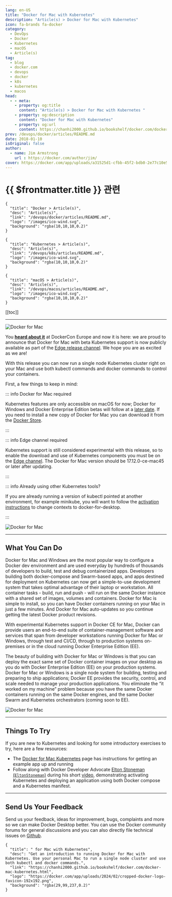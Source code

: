 ```yaml
---
lang: en-US
title: "Docker for Mac with Kubernetes"
description: "Article(s) > Docker for Mac with Kubernetes"
icon: fa-brands fa-docker
category:
  - DevOps
  - Docker
  - Kubernetes
  - macOS
  - Article(s)
tag:
  - blog
  - docker.com
  - devops
  - docker
  - k8s
  - kubernetes
  - macos
head:
  - - meta:
    - property: og:title
      content: "Article(s) > Docker for Mac with Kubernetes "
    - property: og:description
      content: "Docker for Mac with Kubernetes"
    - property: og:url
      content: https://chanhi2000.github.io/bookshelf/docker.com/docker-mac-kubernetes.html
prev: /devops/docker/articles/README.md
date: 2018-01-10
isOriginal: false
author:
  - name: Jim Armstrong
    url : https://docker.com/author/jim/
cover: https://docker.com/app/uploads/a31525d1-cfbb-45f2-bdb0-2e77c10e5627.jpg
---
```


# {{ $frontmatter.title }} 관련

```component VPCard
{
  "title": "Docker > Article(s)",
  "desc": "Article(s)",
  "link": "/devops/docker/articles/README.md",
  "logo": "/images/ico-wind.svg",
  "background": "rgba(10,10,10,0.2)"
}
```

```component VPCard
{
  "title": "Kubernetes > Article(s)",
  "desc": "Article(s)",
  "link": "/devops/k8s/articles/README.md",
  "logo": "/images/ico-wind.svg",
  "background": "rgba(10,10,10,0.2)"
}
```

```component VPCard
{
  "title": "macOS > Article(s)",
  "desc": "Article(s)",
  "link": "/devops/macos/articles/README.md",
  "logo": "/images/ico-wind.svg",
  "background": "rgba(10,10,10,0.2)"
}
```

[[toc]]

---

<SiteInfo
  name=" for Mac with Kubernetes"
  desc="Get an introduction to running Docker for Mac with Kubernetes. Use your personal Mac to run a single node cluster and use both kubectl and docker commands."
  url="https://docker.com/blog/docker-mac-kubernetes"
  logo="https://docker.com/app/uploads/2024/02/cropped-docker-logo-favicon-192x192.png"
  preview="https://docker.com/app/uploads/a31525d1-cfbb-45f2-bdb0-2e77c10e5627.jpg"/>

![Docker for Mac](https://docker.com/app/uploads/a31525d1-cfbb-45f2-bdb0-2e77c10e5627-1-1024x512.jpg)

You [**heard about it**](/docker.com/blog/docker-for-mac-and-windows-with-kubernetes-beta.md) at DockerCon Europe and now it is here: we are proud to announce that Docker for Mac with beta Kubernetes support is now publicly available as part of the [<FontIcon icon="fa-brands fa-docker"/>Edge release channel](https://docs.docker.com/docker-for-mac/install/). We hope you are as excited as we are!

With this release you can now run a single node Kubernetes cluster right on your Mac and use both kubectl commands and docker commands to control your containers.

First, a few things to keep in mind:

::: info Docker for Mac required  

Kubernetes features are only accessible on macOS for now; Docker for Windows and Docker Enterprise Edition betas will follow at a [<FontIcon icon="fa-brands fa-docker"/>later date](https://beta.docker.com/). If you need to install a new copy of Docker for Mac you can download it from the [<FontIcon icon="fa-brands fa-docker"/>Docker Store](https://store.docker.com/editions/community/docker-ce-desktop-mac).

:::

::: info Edge channel required

Kubernetes support is still considered experimental with this release, so to enable the download and use of Kubernetes components you must be on the [<FontIcon icon="fa-brands fa-docker"/>Edge channel](https://docs.docker.com/docker-for-mac/install/). The Docker for Mac version should be 17.12.0-ce-mac45 or later after updating.

:::

::: info Already using other Kubernetes tools?  

If you are already running a version of kubectl pointed at another environment, for example minikube, you will want to follow the [<FontIcon icon="fa-brands fa-docker"/>activation instructions](https://docs.docker.com/docker-for-mac/#kubernetes) to change contexts to docker-for-desktop.

:::

![[<FontIcon icon="fa-brands fa-docker"/>Docker for Mac](https://store.docker.com/editions/community/docker-ce-desktop-mac)](https://docker.com/app/uploads/0e3a13ae-8fbb-491e-80b9-3c3ce709d64a.jpg)

---

## What You Can Do

Docker for Mac and Windows are the most popular way to configure a Docker dev environment and are used everyday by hundreds of thousands of developers to build, test and debug containerized apps. Developers building both docker-compose and Swarm-based apps, and apps destined for deployment on Kubernetes can now get a simple-to-use development system that takes optimal advantage of their laptop or workstation. All container tasks - build, run and push - will run on the same Docker instance with a shared set of images, volumes and containers. Docker for Mac is simple to install, so you can have Docker containers running on your Mac in just a few minutes. And Docker for Mac auto-updates so you continue getting the latest Docker product revisions.

With experimental Kubernetes support in Docker CE for Mac, Docker can provide users an end-to-end suite of container-management software and services that span from developer workstations running Docker for Mac or Windows, through test and CI/CD, through to production systems on-premises or in the cloud running Docker Enterprise Edition (EE).

The beauty of building with Docker for Mac or Windows is that you can deploy the exact same set of Docker container images on your desktop as you do with Docker Enterprise Edition (EE) on your production systems. Docker for Mac or Windows is a single node system for building, testing and preparing to ship applications; Docker EE provides the security, control, and scale needed to manage your production applications. You eliminate the “it worked on my machine” problem because you have the same Docker containers running on the same Docker engines, and the same Docker Swarm and Kubernetes orchestrators (coming soon to EE).

![Docker for Mac](https://docker.com/app/uploads/98b20ba3-e306-4ad7-8993-951627d6116e-1024x700.jpg)

---

## Things To Try

If you are new to Kubernetes and looking for some introductory exercises to try, here are a few resources:

- The [<FontIcon icon="fa-brands fa-docker"/>Docker for Mac Kubernetes](https://docs.docker.com/docker-for-mac/kubernetes/) page has instructions for getting an example app up and running
- Follow along with Docker Developer Advocate [Elton Stoneman (<FontIcon icon="fa-brands fa-x-twitter"/>`EltonStoneman`)](https://twitter.com/EltonStoneman) during his short [<FontIcon icon="fa-brands fa-youtube"/>video](https://youtu.be/jWupQjdjLN0), demonstrating activating Kubernetes and deploying an application using both Docker compose and a Kubernetes manifest.

<VidStack src="youtube/jWupQjdjLN0" />

---

## Send Us Your Feedback

Send us your feedback, ideas for improvement, bugs, complaints and more so we can make Docker Desktop better. You can use the Docker community forums for general discussions and you can also directly file technical issues on [Github](https://github.com/docker/for-mac/issues).

<!-- TODO: add ARTICLE CARD -->
```component VPCard
{
  "title": " for Mac with Kubernetes",
  "desc": "Get an introduction to running Docker for Mac with Kubernetes. Use your personal Mac to run a single node cluster and use both kubectl and docker commands.",
  "link": "https://chanhi2000.github.io/bookshelf/docker.com/docker-mac-kubernetes.html",
  "logo": "https://docker.com/app/uploads/2024/02/cropped-docker-logo-favicon-192x192.png",
  "background": "rgba(29,99,237,0.2)"
}
```
